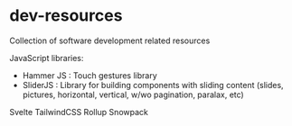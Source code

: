 # dev-resources
Collection of software development related resources

JavaScript libraries:
- Hammer JS : Touch gestures library
- SliderJS : Library for building components with sliding content (slides, pictures, horizontal, vertical, w/wo pagination, paralax, etc)

Svelte
TailwindCSS
Rollup
Snowpack
